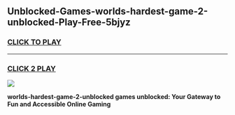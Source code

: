 
## Unblocked-Games-worlds-hardest-game-2-unblocked-Play-Free-5bjyz
<h3>
<a href="https://premium76.site?title=worlds-hardest-game-2-unblocked&ref=18A">CLICK TO PLAY</a></h3>
<hr>

<h3>
<a href="https://premium76.site?title=worlds-hardest-game-2-unblocked&ref=18A">CLICK 2 PLAY</a>
  
</h3>

<a href="https://premium76.site?title=worlds-hardest-game-2-unblocked&ref=18A"><img src="https://clearcache.store/games.png"></a>


**worlds-hardest-game-2-unblocked games unblocked: Your Gateway to Fun and Accessible Online Gaming**
